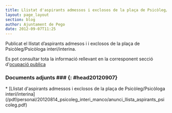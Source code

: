 ```yaml
---
title: Llistat d'aspirants admessos i exclosos de la plaça de Psicòleg/Psicòloga interí/interina
layout: page_layout
section: blog
author: Ajuntament de Pego
date: 2012-09-07T11:25
---
```

Publicat el llistat d’aspirants admesos i i exclosos de la plaça de Psicòleg/Psicòloga interí/interina.

Es pot consultar tota la informació rellevant en la corresponent secció d'[ocupació publica](/serveis/ocupacio-publica.html)

### Documents adjunts ### {: #head20120907}

<div class="pdf-list" markdown="1">
* [Llistat d'aspirants admessos i exclosos de la plaça de Psicòleg/Psicòloga interí/interina](/pdf/personal/20120814_psicoleg_interi_manco/anunci_llista_aspirants_psicoleg.pdf)
</div>